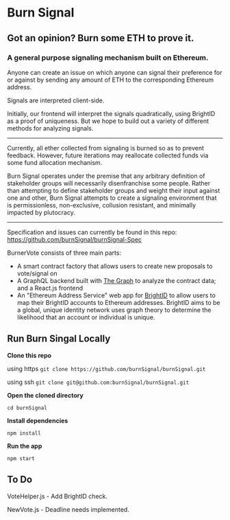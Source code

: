 # Burn Signal
## Got an opinion? Burn some ETH to prove it.
### A general purpose signaling mechanism built on Ethereum.

Anyone can create an issue on which anyone can signal their preference for or against by sending any amount of ETH to the corresponding Ethereum address.

Signals are interpreted client-side.

Initially, our frontend will interpret the signals quadratically, using BrightID as a proof of uniqueness. But we hope to build out a variety of different methods for analyzing signals.

---

Currently, all ether collected from signaling is burned so as to prevent feedback. However, future iterations may reallocate collected funds via some fund allocation mechanism.

Burn Signal operates under the premise that any arbitrary definition of stakeholder groups will necessarily disenfranchise some people. Rather than attempting to define stakeholder groups and weight their input against one and other, Burn Signal attempts to create a signaling environment that is permissionless, non-exclusive, collusion resistant, and minimally impacted by plutocracy.

---

Specification and issues can currently be found in this repo: https://github.com/burnSignal/burnSignal-Spec

BurnerVote consists of three main parts:

* A smart contract factory that allows users to create new proposals to vote/signal on
* A GraphQL backend built with [The Graph](https://thegraph.com/) to analyze the contract data; and a React.js frontend
* An "Ethereum Address Service" web app for [BrightID](https://www.brightid.org/) to allow users to map their BrightID accounts to Ethereum addresses. BrightID aims to be a global, unique identity network uses graph theory to determine the likelihood that an account or individual is unique.

## Run Burn Singal Locally

**Clone this repo**

using https `git clone https://github.com/burnSignal/burnSignal.git`

using ssh `git clone git@github.com:burnSignal/burnSignal.git`

**Open the cloned directory**

`cd burnSignal`

**Install dependencies**

`npm install`

**Run the app**

`npm start`

## To Do

VoteHelper.js - Add BrightID check.

NewVote.js - Deadline needs implemented.
